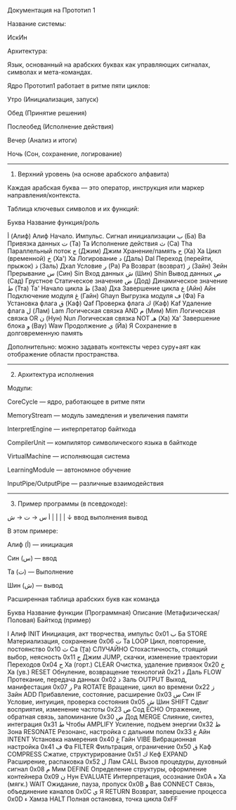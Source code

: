  Документация на Прототип 1

  Название системы:

ИскИн 

 Архитектура:

Язык, основанный на арабских буквах как управляющих сигналах, символах и мета-командах.

Ядро Прототип1 работает в ритме пяти циклов:

Утро (Инициализация, запуск)

Обед (Принятие решения)

Послеобед (Исполнение действия)

Вечер (Анализ и итоги)

Ночь (Сон, сохранение, логирование)




---

1. Верхний уровень (на основе арабского алфавита)

Каждая арабская буква — это оператор, инструкция или маркер направления/контекста.

 Таблица ключевых символов и их функций:

Буква Название функция/роль

أ (Алиф) Алиф          Начало. Импульс. Сигнал инициализации
ب (Ба) Ba                   Привязка данных
ت (Та) Ta                   Исполнение действия
ث (Са) Tha                Параллельный поток
ج (Джим)                   Джим Хранение/память
ح (Ха) Ха                   Цикл (временной)
خ (Ха') Ха                 Логирование
د (Даль) Dal              Переход (перейти, прыжок)
ذ (Заль) Дхал           Условие
ر (Ра) Ра                  Возврат (возврат)
ز (Зайн) Зейн          Прерывание
س (Син) Sin              Вход данных
ش (Шин) Shin          Вывод данных
ص (Сад)                 Грустное Статическое значение
ض (Дод)                   Динамическое значение
ط (Тта) Та'              Начало цикла
ظ (Заа) Дха            Завершение цикла
ع (Айн) Айн            Подключение модуля
غ (Гайн) Ghayn       Выгрузка модуля
ف (Фа) Fa                Установка флага
ق (Каф) Qaf            Проверка флага
ك (Каф) Kaf            Удаление флага
ل (Лам) Lam             Логическая связка AND
م (Мим) Mim           Логическая связка OR
ن (Нун) Nun            Логическая связка NOT
هـ (Ха) Ха'                Завершение блока
و (Вау) Waw           Продолжение
ي (Йа) Я                  Сохранение в долговременную память


Дополнительно: можно задавать контексты через суру+аят как отображение области пространства.


---

2. Архитектура исполнения

 Модули:

CoreCycle — ядро, работающее в ритме пяти         

MemoryStream — модуль замедления и увеличения памяти

InterpretEngine — интерпретатор байткода

CompilerUnit — компилятор символического языка в байткоде

VirtualMachine — исполняющая система

LearningModule — автономное обучение

InputPipe/OutputPipe — различные взаимодействия



---

3. Пример программы (в псевдокоде):

أ  س → ت → ش
| | | |
↓ ввод выполнения вывод

В этом примере:

Алиф (أ) — инициация

Син (س) — ввод

Та (ت) — Выполнение

Шин (ش) — вывод

 Расширенная таблица арабских букв как команда

Буква Название функции (Программная) Описание (Метафизическая/Половая) Байткод (пример)

ا Алиф INIT Инициация, акт творчества, импульс 0x01
ب Ба STORE Материализация, сохранение 0x06
ت Та LOOP Цикл, повторение, постоянство 0x10
ث Са (Т̱а) СЛУЧАЙНО Стохастичность, стоящий выбор, неясность 0x11
ج Джим JUMP, скачки, изменение траектории Переходов 0x04
ح Ха (горт.) CLEAR Очистка, удаление привязок 0x20
خ Ха (ув.) RESET Обнуление, возвращение технологий 0x21
د Даль FLOW Протекание, передача данных 0x02
ذ Заль OUTPUT Выход, манифестация 0x07
ر Ра ROTATE Вращение, цикл во времени 0x22
ز Зайн ADD Прибавление, состояние, расширение 0x03
س Син IF Условие, интуиция, проверка состояния 0x05
ش Шин SHIFT Сдвиг восприятия, изменение частоты 0x23
ص Сод ECHO Отражение, обратная связь, запоминание 0x30
ض Дод MERGE Слияние, синтез, интеграция 0x31
ط Чтобы AMPLIFY Усиление, подъем энергии 0x32
ظ Зона RESONATE Резонанс, настройка с дальним полем 0x33
ع Айн INTENT Установка намерения 0x40
غ Гайн VIBE Вибрационная настройка 0x41
ف Фа FILTER Фильтрация, ограничение 0x50
ق Каф COMPRESS Сжатие, структурирование 0x51
ك Кеф EXPAND Расширение, распаковка 0x52
ل Лам CALL Вызов процедуры, духовный сигнал 0x08
م Мим DEFINE Определение структуры, оформление контейнера 0x09
ن Нун EVALUATE Интерпретация, осознание 0x0A
ه Ха (мягк.) WAIT Ожидание, пауза, пропуск 0x0B
و Вав CONNECT Связь, объединение каналов 0x0C
ي Я RETURN Возврат, завершение процесса 0x0D
ء Хамза HALT Полная остановка, точка цикла 0xFF






